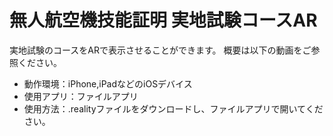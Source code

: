 # 無人航空機技能証明 実地試験コースAR
 
実地試験のコースをARで表示させることができます。 
概要は以下の動画をご参照ください。



* 動作環境：iPhone,iPadなどのiOSデバイス
* 使用アプリ：ファイルアプリ
* 使用方法：.realityファイルをダウンロードし、ファイルアプリで開いてください。


